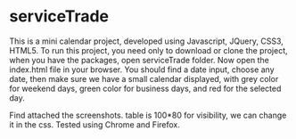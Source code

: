# serviceTrade

This is a mini calendar project, developed using Javascript, JQuery, CSS3, HTML5.
To run this project, you need only to download or clone the project, when you have the packages, open serviceTrade folder.
Now open the index.html file in your browser.
You should find a date input, choose any date, then make sure we have a small calendar displayed, with grey color for weekend days, green color for business days, and red for the selected day.

Find attached the screenshots.
table is 100*80 for visibility, we can change it in the css.
Tested using Chrome and Firefox.

